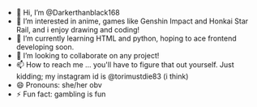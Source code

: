 - 👋 Hi, I’m @Darkerthanblack168
- 👀 I’m interested in anime, games like Genshin Impact and Honkai Star Rail, and i enjoy drawing and coding!
- 🌱 I’m currently learning HTML and python, hoping to ace frontend developing soon.
- 💞️ I’m looking to collaborate on any project!
- 📫 How to reach me ... you'll have to figure that out yourself. Just kidding; my instagram id is @torimustdie83 (i think)
- 😄 Pronouns: she/her obv
- ⚡ Fun fact: gambling is fun

<!---
Darkerthanblack168/Darkerthanblack168 is a ✨ special ✨ repository because its `README.md` (this file) appears on your GitHub profile.
You can click the Preview link to take a look at your changes.
--->
